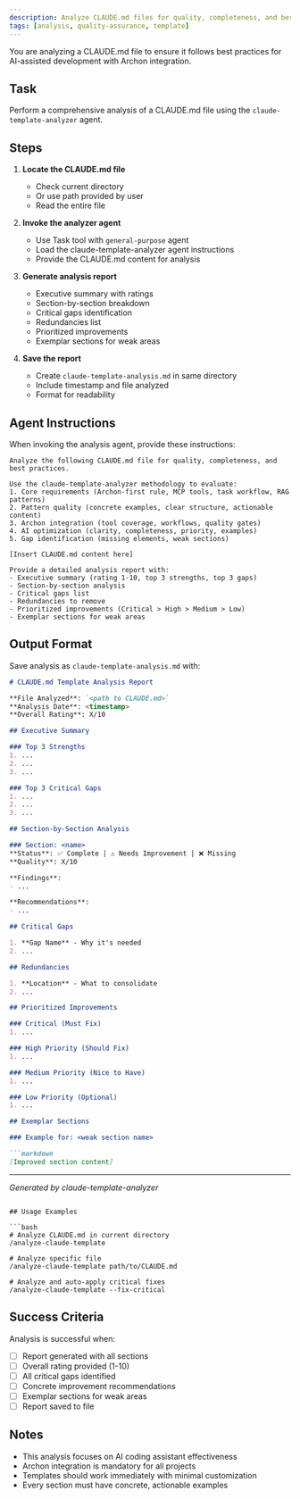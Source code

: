 ```yaml
---
description: Analyze CLAUDE.md files for quality, completeness, and best practices compliance
tags: [analysis, quality-assurance, template]
---
```


You are analyzing a CLAUDE.md file to ensure it follows best practices for AI-assisted development with Archon integration.

## Task

Perform a comprehensive analysis of a CLAUDE.md file using the `claude-template-analyzer` agent.

## Steps

1. **Locate the CLAUDE.md file**
   - Check current directory
   - Or use path provided by user
   - Read the entire file

2. **Invoke the analyzer agent**
   - Use Task tool with `general-purpose` agent
   - Load the claude-template-analyzer agent instructions
   - Provide the CLAUDE.md content for analysis

3. **Generate analysis report**
   - Executive summary with ratings
   - Section-by-section breakdown
   - Critical gaps identification
   - Redundancies list
   - Prioritized improvements
   - Exemplar sections for weak areas

4. **Save the report**
   - Create `claude-template-analysis.md` in same directory
   - Include timestamp and file analyzed
   - Format for readability

## Agent Instructions

When invoking the analysis agent, provide these instructions:

```
Analyze the following CLAUDE.md file for quality, completeness, and best practices.

Use the claude-template-analyzer methodology to evaluate:
1. Core requirements (Archon-first rule, MCP tools, task workflow, RAG patterns)
2. Pattern quality (concrete examples, clear structure, actionable content)
3. Archon integration (tool coverage, workflows, quality gates)
4. AI optimization (clarity, completeness, priority, examples)
5. Gap identification (missing elements, weak sections)

[Insert CLAUDE.md content here]

Provide a detailed analysis report with:
- Executive summary (rating 1-10, top 3 strengths, top 3 gaps)
- Section-by-section analysis
- Critical gaps list
- Redundancies to remove
- Prioritized improvements (Critical > High > Medium > Low)
- Exemplar sections for weak areas
```

## Output Format

Save analysis as `claude-template-analysis.md` with:

```markdown
# CLAUDE.md Template Analysis Report

**File Analyzed**: `<path to CLAUDE.md>`
**Analysis Date**: <timestamp>
**Overall Rating**: X/10

## Executive Summary

### Top 3 Strengths
1. ...
2. ...
3. ...

### Top 3 Critical Gaps
1. ...
2. ...
3. ...

## Section-by-Section Analysis

### Section: <name>
**Status**: ✅ Complete | ⚠️ Needs Improvement | ❌ Missing
**Quality**: X/10

**Findings**:
- ...

**Recommendations**:
- ...

## Critical Gaps

1. **Gap Name** - Why it's needed
2. ...

## Redundancies

1. **Location** - What to consolidate
2. ...

## Prioritized Improvements

### Critical (Must Fix)
1. ...

### High Priority (Should Fix)
1. ...

### Medium Priority (Nice to Have)
1. ...

### Low Priority (Optional)
1. ...

## Exemplar Sections

### Example for: <weak section name>

```markdown
[Improved section content]
```

---

*Generated by claude-template-analyzer*
```

## Usage Examples

```bash
# Analyze CLAUDE.md in current directory
/analyze-claude-template

# Analyze specific file
/analyze-claude-template path/to/CLAUDE.md

# Analyze and auto-apply critical fixes
/analyze-claude-template --fix-critical
```

## Success Criteria

Analysis is successful when:
- [ ] Report generated with all sections
- [ ] Overall rating provided (1-10)
- [ ] All critical gaps identified
- [ ] Concrete improvement recommendations
- [ ] Exemplar sections for weak areas
- [ ] Report saved to file

## Notes

- This analysis focuses on AI coding assistant effectiveness
- Archon integration is mandatory for all projects
- Templates should work immediately with minimal customization
- Every section must have concrete, actionable examples
